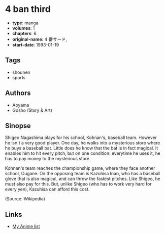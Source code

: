 # 4 ban third

-   **type**: manga
-   **volumes**: 1
-   **chapters**: 6
-   **original-name**: 4 番サード,
-   **start-date**: 1993-01-19

## Tags

-   shounen
-   sports

## Authors

-   Aoyama
-   Gosho (Story & Art)

## Sinopse

Shigeo Nagashima plays for his school, Kohnan's, baseball team. However he isn't a very good player. One day, he walks into a mysterious store where he buys a baseball bat. Little does he know that the bat is in fact magical. It enables him to hit every pitch, but on one condition: everytime he uses it, he has to pay money to the mysterious store.

Kohnan's team reaches the championship game, where they face another school, Ougane. On the opposing team is Kazuhisa Inao, who has a baseball glove that is also magical, and can throw the fastest pitches. Like Shigeo, he must also pay for this. But, unlike Shigeo (who has to work very hard for every yen), Kazuhisa can afford this cost.

(Source: Wikipedia)

## Links

-   [My Anime list](https://myanimelist.net/manga/5598/4_ban_third)
